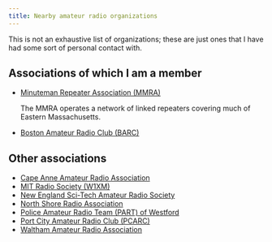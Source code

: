 ```yaml
---
title: Nearby amateur radio organizations
---
```


This is not an exhaustive list of organizations; these are just ones that I have had some sort of personal contact with.

## Associations of which I am a member

- [Minuteman Repeater Association (MMRA)](https://www.mmra.org/)

  The MMRA operates a network of linked repeaters covering much of Eastern
  Massachusetts.

- [Boston Amateur Radio Club (BARC)](https://www.barc.org/)

## Other associations

- [Cape Anne Amateur Radio Association](https://caara.net/main/)
- [MIT Radio Society (W1XM)](https://w1mx.mit.edu/)
- [New England Sci-Tech Amateur Radio Society](https://nescitech.org/stars)
- [North Shore Radio Association](https://www.nsradio.org/)
- [Police Amateur Radio Team (PART) of Westford](http://www.wb1gof.org/)
- [Port City Amateur Radio Club (PCARC)](https://w1wqm.org/repeaters/)
- [Waltham Amateur Radio Association](https://walthamara.org/)
